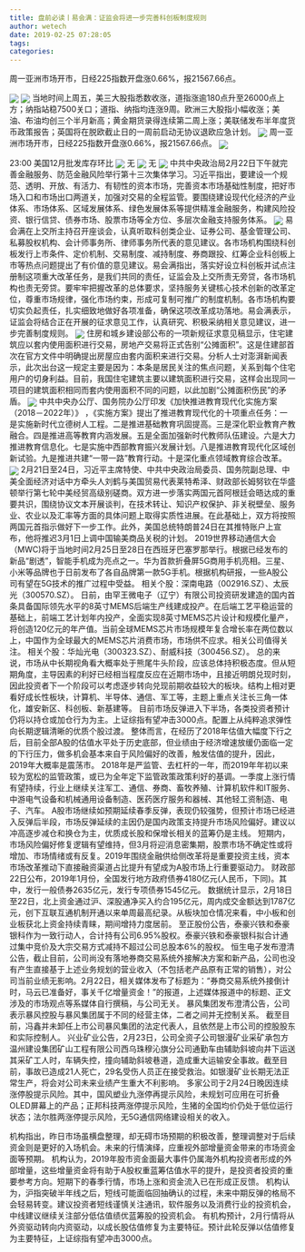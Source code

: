 ```yaml
---
title: 盘前必读丨易会满：证监会将进一步完善科创板制度规则
author: wetech
date: 2019-02-25 07:28:05
tags: 
categories: 
---
```

周一亚洲市场开市，日经225指数开盘涨0.66%，报21567.66点。
<!-- more -->
<img align="center" border="0" src="https://imgcdn.yicai.com/uppics/images/2018/11/5795dce2c13c12cd19ef68151420a6d2.jpg" />
<img align="center" border="0" src="https://imgcdn.yicai.com/uppics/images/2019/02/a4efc51b3f71204faeb4df5b3875841c.jpg" />
当地时间上周五，美三大股指悉数收涨，道指涨逾180点升至26000点上方；纳指站稳7500关口；道指、纳指均连涨9周。欧洲三大股指小幅收涨；美油、布油均创三个半月新高；黄金期货录得连续第二周上涨；美联储发布半年度货币政策报告；英国将在脱欧截止日的一周前启动无协议退欧应急计划。
<img align="center" border="0" src="https://imgcdn.yicai.com/uppics/images/2018/11/1115fd943822077aad8679290e0a4854.jpg" />
周一亚洲市场开市，日经225指数开盘涨0.66%，报21567.66点。
<img align="center" border="0" src="https://imgcdn.yicai.com/uppics/images/2019/02/4418875cf628394cca9d10623ff197f3.jpg" />
23:00 美国12月批发库存环比
<img align="center" border="0" src="https://imgcdn.yicai.com/uppics/images/2019/02/9922a3334290a9ac8b5e54e464bbbfd6.jpg" />
无
<img align="center" border="0" src="https://imgcdn.yicai.com/uppics/images/2019/02/1409737f6ed3b9c703b8b316a52c2645.jpg" />
无
<img align="center" border="0" src="https://imgcdn.yicai.com/uppics/images/2018/11/9d8e2d90a2b37391ca779f15a10018b0.jpg" />
中共中央政治局2月22日下午就完善金融服务、防范金融风险举行第十三次集体学习。习近平指出，要建设一个规范、透明、开放、有活力、有韧性的资本市场，完善资本市场基础性制度，把好市场入口和市场出口两道关，加强对交易的全程监管。要围绕建设现代化经济的产业体系、市场体系、区域发展体系、绿色发展体系等提供精准金融服务，构建风险投资、银行信贷、债券市场、股票市场等全方位、多层次金融支持服务体系。
<img align="center" border="0" src="https://imgcdn.yicai.com/uppics/images/2018/11/3fe87f78bb215979ccf7a8b1a382813c.jpg" />
易会满在上交所主持召开座谈会，认真听取科创类企业、证券公司、基金管理公司、私募股权机构、会计师事务所、律师事务所代表的意见建议。各市场机构围绕科创板发行上市条件、定价机制、交易制度、减持制度、券商跟投、红筹企业科创板上市等热点问题提出了有价值的意见建议。易会满指出，落实好设立科创板并试点注册制这项重大改革任务，是我们共同的责任，证监会及上交所责无旁贷，各市场机构也责无旁贷。要牢牢把握改革的总体要求，坚持服务关键核心技术创新的改革定位，尊重市场规律，强化市场约束，形成可复制可推广的制度机制。各市场机构要切实负起责任，扎实细致地做好各项准备，确保这项改革成功落地。易会满表示，证监会将结合正在开展的征求意见工作，认真研究、积极采纳相关意见建议，进一步完善制度规则。
<img align="center" border="0" src="https://imgcdn.yicai.com/uppics/images/2018/11/10271f820278a7057d79730f65d39711.jpg" />
住房和城乡建设部公布的一项新规征求意见稿显示，住宅建筑应以套内使用面积进行交易，房地产交易将正式告别“公摊面积”。这是住建部首次在官方文件中明确提出房屋应由套内面积来进行交易。分析人士对澎湃新闻表示，此次出台这一规定主要是因为：本条是居民关注的焦点问题，关系到每个住宅用户的切身利益。目前，我国住宅建筑主要以建筑面积进行交易，这样会出现同一项目的建筑面积相同而套内使用面积不同的问题，以此加剧“公摊面积伤民”的矛盾。
<img align="center" border="0" src="https://imgcdn.yicai.com/uppics/images/2019/02/526b000796d673f949ef5137280de109.jpg" />
中共中央办公厅、国务院办公厅印发《加快推进教育现代化实施方案（2018－2022年）》 ，《实施方案》提出了推进教育现代化的十项重点任务：一是实施新时代立德树人工程。二是推进基础教育巩固提高。三是深化职业教育产教融合。四是推进高等教育内涵发展。五是全面加强新时代教师队伍建设。六是大力推进教育信息化。七是实施中西部教育振兴发展计划。八是推进教育现代化区域创新试验。九是推进共建“一带一路”教育行动。十是深化重点领域教育综合改革。
<img align="center" border="0" src="https://imgcdn.yicai.com/uppics/images/2018/11/781b132626e7c57022d1491e8f3a175c.jpg" />
2月21日至24日，习近平主席特使、中共中央政治局委员、国务院副总理、中美全面经济对话中方牵头人刘鹤与美国贸易代表莱特希泽、财政部长姆努钦在华盛顿举行第七轮中美经贸高级别磋商。双方进一步落实两国元首阿根廷会晤达成的重要共识，围绕协议文本开展谈判，在技术转让、知识产权保护、非关税壁垒、服务业、农业以及汇率等方面的具体问题上取得实质性进展。在此基础上，双方将按照两国元首指示做好下一步工作。此外，美国总统特朗普24日在其推特账户上宣布，他将推迟3月1日上调中国输美商品关税的计划。
2019世界移动通信大会（MWC)将于当地时间2月25日至28日在西班牙巴塞罗那举行。根据已经发布的新品“剧透”，智能手机成为亮点之一。华为首款折叠屏5G商用手机亮相。三星、小米等品牌也于日前发布了各自品牌第一款5G手机。根据机构研报，一些A股公司有望在5G技术的推广过程中受益。
相关个股：深南电路（002916.SZ）、太辰光（300570.SZ）。
日前，由罕王微电子（辽宁）有限公司投资研发建造的国内首条具备国际领先水平的8英寸MEMS后端生产线建成投产。在后端工艺平稳运营的基础上，前端工艺计划年内投产，全面实现8英寸MEMS芯片设计和规模化量产，将创造120亿元的年产值。当前全球MEMS芯片市场规模年复合增长率在两位数以上，中国作为全球最大的MEMS芯片消费市场，市场供不应求。相关公司值得关注。
相关个股：华灿光电（300323.SZ）、耐威科技（300456.SZ）。
总的来说，市场从中长期视角看大概率处于熊尾牛头阶段，应该总体持积极态度。但从短期角度，主导因素的利好已经相当程度反应在近期市场中，且接近明朗兑现时刻，因此投资者下一个阶段可以考虑逐步转向兑现前期收益较大的板块。结构上相对更看好成长性板块，计算机、半导体、通信、军工等，主题上重点关注长三角一体化，雄安新区、科创板、新基建等。
目前市场反弹进入下半场，各类投资者预计仍将以持仓或加仓行为为主。上证综指有望冲击3000点。配置上从纯粹追求弹性向长期逻辑清晰的优质个股过渡。
整体而言，在经历了2018年估值大幅度下行之后，目前全部A股的估值水平处于历史底部，但业绩由于经济增速放缓仍面临一定的下行压力，做多机会基本来自于风险偏好的改善，触发估值的提升，因此，2019年大概率是震荡市。
2018年是严监管、去杠杆的一年，而2019年年初以来较为宽松的监管政策，或已为全年定下监管政策政策利好的基调。一季度上涨行情有望持续，行业上继续关注军工、通信、券商、畜牧养殖、计算机软件和IT服务、中游电气设备和机械通用设备制造、医药医疗服务和器械、其他轻工资制造、电子、汽车。
A股市场继续如预期延续春季反弹，表现仍较强势，但预计市场已经进入反弹后半段，市场反弹延续的主因仍是国内政策支持提升市场风险偏好。建议以冲高逐步减仓和换仓为主，优质成长股和保增长相关的蓝筹仍是主线。
短期内，市场风险偏好修复逻辑有望维持，但3月将迎消息密集期，股票市场不确定性或将增加、市场情绪或有反复。2019年围绕金融供给侧改革将是重要投资主线，资本市场改革推动下直接融资渠道占比提升有望成为A股市场上行重要驱动力。
财政部22日公布，2019年1月份，全国发行地方政府债券4180亿元(人民币，下同)。其中，发行一般债券2635亿元，发行专项债券1545亿元。
数据统计显示，2月18日至22日，北上资金通过沪、深股通净买入约合195亿元，周内成交金额达到1787亿元，创下互联互通机制开通以来单周最高纪录。从板块加仓情况来看，中小板和创业板获北上资金持续青睐，期间增持力度居前。
至正股份公告，泰豪兴铁和泰豪银科作为一致行动人，合计持有公司6.95%股权。泰豪兴铁和泰豪银科拟合计通过集中竞价及大宗交易方式减持不超过公司总股本6%的股权。
恒生电子发布澄清公告，截止目前，公司尚没有落地券商交易系统外接解决方案和新产品，公司也没有产生直接基于上述业务规划的营业收入（不包括老产品原有正常的销售），对公司当前业绩无影响。2月22日，相关媒体发布了标题为：“券商交易系统外接倒计时，马云已准备好，事关千亿增量资金！”的报道，上述媒体报道中的标题、正文涉及的市场观点等系媒体自行撰稿，与公司无关。
暴风集团发布澄清公告，公司表示暴风控股与暴风集团属于不同的经营主体，二者之间并无控制关系。 截至目前，冯鑫并未卸任上市公司暴风集团的法定代表人，且依然是上市公司的控股股东和实际控制人。
兴业矿业公告，2月23日，公司全资子公司银漫矿业采矿承包方温州建设集团矿山工程有限公司西乌珠穆沁旗分公司通勤车由辅助斜坡向井下运送其采矿工人时，车辆失控，撞向辅助斜坡巷道，造成重大运输安全事故。截至目前，事故已造成21人死亡，29名受伤人员正在接受救治。如银漫矿业长期无法正常生产，将会对公司未来业绩产生重大不利影响。
多家公司于2月24日晚因连续涨停股提示风险。其中，国风塑业九涨停再提示风险，未规划可应用在可折叠OLED屏幕上的产品；正邦科技两涨停提示风险，生猪的全国均价仍处于低位运行状态；法尔胜两涨停提示风险，无5G通信网络建设相关的收入。
 
 
机构指出，昨日市场虽横盘整理，却无碍市场预期的积极改善，整理调整对于后续资金则是更好的入场机会。未来的行情演绎，应重视外部增量资金带来的市场资金面等预期。
机构认为，2019年股市资金面最大事件仍属海外机构投资者形成的外部增量，这些增量资金将有助于A股权重蓝筹估值水平的提升，是投资者投资的重要参考方向。短期下的春季行情，市场上涨和资金流入已在形成正反馈。
机构认为，沪指突破半年线之后，短线可能面临回抽确认的过程，未来中期反弹的格局不会轻易转变。建议投资者短线谨慎关注通讯，软件服务以及消费行业的投资机会，中线建议继续关注部分低估值绩优蓝筹股的投资机会。
有机构预计，2月行情将从外资驱动转向内资驱动，以成长股估值修复为主要特征。预计此轮反弹以估值修复为主要特征，上证综指有望冲击3000点。
